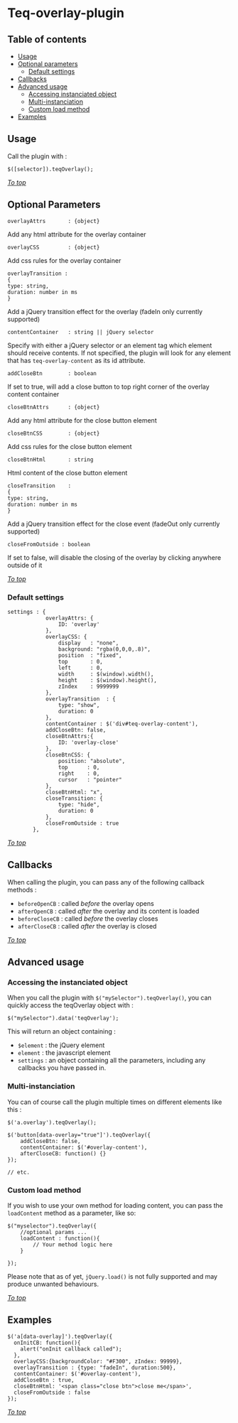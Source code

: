Teq-overlay-plugin
==================

Table of contents
------------------

* [Usage](#usage)
* [Optional parameters](#optional-params)
	* [Default settings](#default-settings)
* [Callbacks](#callbacks)
* [Advanced usage](#advanced-usage)
	* [Accessing instanciated object](#accessing-the-instanciated-object)
	* [Multi-instanciation](#multi-instanciation)
	* [Custom load method](#custom-load-method)
* [Examples](#examples)

Usage 
------------------

Call the plugin with :

	$([selector]).teqOverlay();


[*To top*](#table-of-contents)

Optional Parameters
-------------------

	overlayAttrs       : {object}
Add any html attribute for the overlay container 

	overlayCSS         : {object}
Add css rules for the overlay container

	overlayTransition :
	{
	type: string, 
	duration: number in ms
	}
Add a jQuery transition effect for the overlay (fadeIn only currently supported)

	contentContainer   : string || jQuery selector
Specify with either a jQuery selector or an element tag which element should receive contents.
If not specified, the plugin will look for any element that has `teq-overlay-content` as its id attribute.

	addCloseBtn        : boolean
If set to true, will add a close button to top right corner of the overlay content container

	closeBtnAttrs      : {object}
Add any html attribute for the close button element

	closeBtnCSS        : {object}
Add css rules for the close button element

	closeBtnHtml       : string
Html content of the close button element

	closeTransition    : 
	{	
	type: string, 
	duration: number in ms
	}
Add a jQuery transition effect for the close event (fadeOut only currently supported)

	closeFromOutside : boolean
If set to false, will disable the closing of the overlay by clicking anywhere outside of it

[*To top*](#table-of-contents)

### Default settings

	settings : {
				overlayAttrs: {
					ID: 'overlay'
				},
				overlayCSS: {
					display   : "none",
					background: "rgba(0,0,0,.8)",
					position  : "fixed",
					top       : 0,
					left      : 0,
					width     : $(window).width(),
					height    : $(window).height(),
					zIndex    : 9999999
				},
				overlayTransition  : {
					type: "show", 
					duration: 0
				},
				contentContainer : $('div#teq-overlay-content'),
				addCloseBtn: false,
				closeBtnAttrs:{
					ID: 'overlay-close'
				},
				closeBtnCSS: {
					position: "absolute",
					top      : 0,
					right    : 0,
					cursor   : "pointer"
				},
				closeBtnHtml: "x",
				closeTransition: {
					type: "hide",
					duration: 0
				},
				closeFromOutside : true
			},

[*To top*](#table-of-contents)

Callbacks
------------------

When calling the plugin, you can pass any of the following callback methods :

* `beforeOpenCB`  : called *before* the overlay opens
* `afterOpenCB`   : called *after* the overlay and its content is loaded
* `beforeCloseCB` : called *before* the overlay closes
* `afterCloseCB`  : called *after* the overlay is closed

[*To top*](#table-of-contents)

Advanced usage
------------------
### Accessing the instanciated object

When you call the plugin with `$("mySelector").teqOverlay()`, you can quickly access the teqOverlay object with :

	$("mySelector").data('teqOverlay');

This will return an object containing :

* `$element` : the jQuery element
* `element`  : the javascript element 
* `settings` : an object containing all the parameters, including any callbacks you have passed in.

### Multi-instanciation

You can of course call the plugin multiple times on different elements like this :

	$('a.overlay').teqOverlay();

	$('button[data-overlay="true"]').teqOverlay({
		addCloseBtn: false,
		contentContainer: $('#overlay-content'),
		afterCloseCB: function() {}
	});

	// etc.

### Custom load method

If you wish to use your own method for loading content, you can pass the `loadContent` method as a parameter, like so:

	$("myselector").teqOverlay({
		//optional params ...
		loadContent : function(){
			// Your method logic here
		}
	       
	});

Please note that as of yet, `jQuery.load()` is not fully supported and may produce unwanted behaviours.

[*To top*](#table-of-contents)

Examples
-------------------

    $('a[data-overlay]').teqOverlay({
      onInitCB: function(){
        alert("onInit callback called");
      },
      overlayCSS:{backgroundColor: "#F300", zIndex: 99999},
      overlayTransition : {type: "fadeIn", duration:500},
      contentContainer: $('#overlay-content'),
      addCloseBtn : true,
      closeBtnHtml: '<span class="close btn">close me</span>',
      closeFromOutside : false
    });

[*To top*](#table-of-contents)
